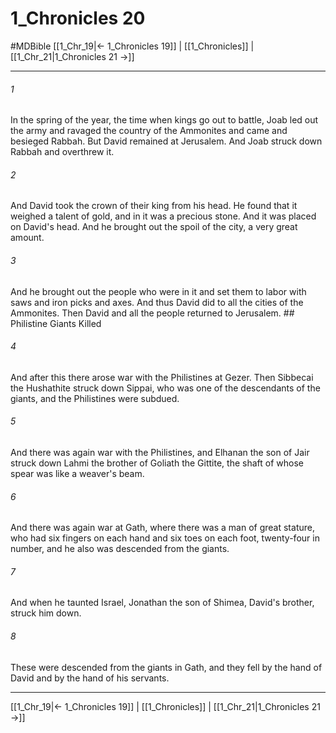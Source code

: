 # 1_Chronicles 20
#MDBible
[[1_Chr_19|← 1_Chronicles 19]] | [[1_Chronicles]] | [[1_Chr_21|1_Chronicles 21 →]]

***

###### 1 
In the spring of the year, the time when kings go out to battle, Joab led out the army and ravaged the country of the Ammonites and came and besieged Rabbah. But David remained at Jerusalem. And Joab struck down Rabbah and overthrew it. 

###### 2 
And David took the crown of their king from his head. He found that it weighed a talent of gold, and in it was a precious stone. And it was placed on David's head. And he brought out the spoil of the city, a very great amount. 

###### 3 
And he brought out the people who were in it and set them to labor with saws and iron picks and axes. And thus David did to all the cities of the Ammonites. Then David and all the people returned to Jerusalem. ## Philistine Giants Killed 

###### 4 
And after this there arose war with the Philistines at Gezer. Then Sibbecai the Hushathite struck down Sippai, who was one of the descendants of the giants, and the Philistines were subdued. 

###### 5 
And there was again war with the Philistines, and Elhanan the son of Jair struck down Lahmi the brother of Goliath the Gittite, the shaft of whose spear was like a weaver's beam. 

###### 6 
And there was again war at Gath, where there was a man of great stature, who had six fingers on each hand and six toes on each foot, twenty-four in number, and he also was descended from the giants. 

###### 7 
And when he taunted Israel, Jonathan the son of Shimea, David's brother, struck him down. 

###### 8 
These were descended from the giants in Gath, and they fell by the hand of David and by the hand of his servants. 

***

[[1_Chr_19|← 1_Chronicles 19]] | [[1_Chronicles]] | [[1_Chr_21|1_Chronicles 21 →]]
